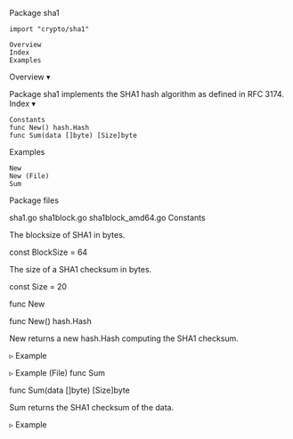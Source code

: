 
 Package sha1

    import "crypto/sha1"

    Overview
    Index
    Examples

Overview ▾

Package sha1 implements the SHA1 hash algorithm as defined in RFC 3174.
Index ▾

    Constants
    func New() hash.Hash
    func Sum(data []byte) [Size]byte

Examples

    New
    New (File)
    Sum

Package files

sha1.go sha1block.go sha1block_amd64.go
Constants

The blocksize of SHA1 in bytes.

const BlockSize = 64

The size of a SHA1 checksum in bytes.

const Size = 20

func New

func New() hash.Hash

New returns a new hash.Hash computing the SHA1 checksum.

▹ Example

▹ Example (File)
func Sum

func Sum(data []byte) [Size]byte

Sum returns the SHA1 checksum of the data.

▹ Example
